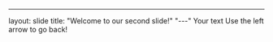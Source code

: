 
---
layout: slide
title: "Welcome to our second slide!"
"---"
Your text
Use the left arrow to go back!

